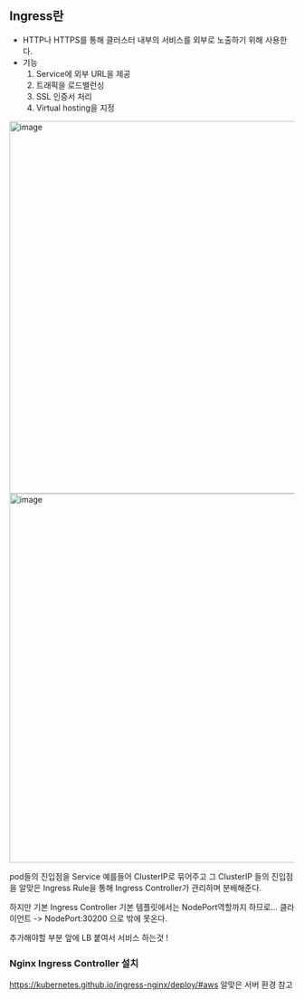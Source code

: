 ## Ingress란

- HTTP나 HTTPS를 통해 클러스터 내부의 서비스를 외부로 노출하기 위해 사용한다.
- 기능
  1. Service에 외부 URL을 제공
  2. 트래픽을 로드밸런싱
  3. SSL 인증서 처리
  4. Virtual hosting을 지정

<img width="658" alt="image" src="https://github.com/sm55555/k8s/assets/38831314/86b9cd9a-156a-47c7-971a-479ee85bd761">

<img width="652" alt="image" src="https://github.com/sm55555/k8s/assets/38831314/a3abd296-b10e-46e4-954b-f335ee6254d8">


pod들의 진입점을 Service 예를들어 ClusterIP로 묶어주고 그 ClusterIP 들의 진입점을 알맞은 Ingress Rule을 통해 Ingress Controller가 관리하며 분배해준다.

하지만 기본 Ingress Controller 기본 템플릿에서는 NodePort역할까지 하므로... 클라이언트 -> NodePort:30200 으로 밖에 못온다.

추가해야할 부분 앞에 LB 붙여서 서비스 하는것 !

### Nginx Ingress Controller 설치

https://kubernetes.github.io/ingress-nginx/deploy/#aws 알맞은 서버 환경 참고
